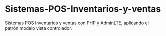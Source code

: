 # Sistemas-POS-Inventarios-y-ventas
Sistemas POS Inventarios y ventas con PHP y AdminLTE, aplicando el patrón modelo vista controlador.
